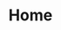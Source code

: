---
home: true
icon: home
title: Home
heroImage: /logo2.svg
bgImage: https://theme-hope-assets.vuejs.press/bg/6-light.svg
bgImageDark: https://theme-hope-assets.vuejs.press/bg/6-dark.svg
bgImageStyle:
 background-attachment: fixed
heroText: Korepi
tagline: အရည်အသွေးမြင့်ပြီး လွယ်ကူသောဟက်များကို ပြုလုပ်ပေးပါသည်။
actions:
- text: ဒေါင်းလုဒ်
  icon: download
  link: ./start/download
  type: primary
- text: စမယ်။
  icon: lightbulb
  link: ./start/
- text: လမ်းညွှန်
  icon: book
  link: ./guide/

highlights:
- header: Superhuman ဂိမ်းအတွေ့အကြုံကို ပေးပါသည်။
  image: /assets/images/web/box.svg
  bgImage: https://theme-hope-assets.vuejs.press/bg/3-light.svg
  bgImageDark: https://theme-hope-assets.vuejs.press/bg/3-dark.svg
  highlights:
    - title: Location အသစ်များကို unlock ကြမယ်
    - title: အလိုအလျောက် Treasures ကိုရယူမယ်။
    - title: Exploration မုဒ်၊ ဂိမ်းအပေါ် ပိုမိုအာရုံစိုက်မယ်။
    - title: ဘာသာစကားမျိုးစုံအတွက် ပံ့ပိုးမှုရှိသည်။

- header: Practical, Convenient, Interactive Tech with Genshin
  description: Unique functionalities, free of charge
  image: /assets/images/web/markdown.svg
  bgImage: https://theme-hope-assets.vuejs.press/bg/2-light.svg
  bgImageDark: https://theme-hope-assets.vuejs.press/bg/2-dark.svg
  bgImageStyle:
    background-repeat: repeat
    background-size: initial
  features:
    - title: Teleport
      icon: location-arrow
      details: Teleport between maps/marks/tasks
    - title: God Mode
      icon: shield
      details: Make your character invincible
    - title: Attack Modifiers (Multi-hit/Targets/Animations)
      icon: gun
      details: Modify attack properties including multi-hit, targets, and animations
    - title: No Cooldown (Skills/Ultimate/Sprint/Bow)
      icon: clock
      details: Eliminate cooldown for various actions such as skills, ultimate, sprint, and bow
    - title: Infinite Stamina
      icon: battery-full
      details: Allow characters to use stamina indefinitely
    - title: Wall Clipping
      icon: vector-square
      details: Enable characters to pass through objects, fly
    - title: Game Speed
      icon: tachometer-alt
      details: Speed up or slow down the passage of time in the game
    - title: Dumb Enemies
      icon: skull
      details: Make enemies become dumb
    - title: Freeze Enemies
      icon: snowflake
      details: Freeze enemies in place
    - title: Auto-destroy Ore/Shields/Junk/Plants
      icon: hammer
      details: Automatically destroy various objects in the environment
    - title: Auto-loot/Open Chests
      icon: box
      details: Automatically collect loot and open chests
    - title: Loot Range
      icon: compass
      details: Increase the range for picking up items
    - title: Auto-talk to NPCs
      icon: comment
      details: Initiate auto-conversation with NPCs
    - title: Auto-chop Trees
      icon: tree
      details: Allow characters to auto-chop trees
    - title: Auto-cook
      icon: utensils
      details: Cook food automatically without player intervention
    - title: Attract Monsters
      icon: tornado
      details: Attract various monsters nearby

- header: Latest Bug Fixes
  image: /assets/images/web/features.svg
  bgImage: https://theme-hope-assets.vuejs.press/bg/1-light.svg
  bgImageDark: https://theme-hope-assets.vuejs.press/bg/1-dark.svg
  features:
    - title: Auto-select Dialogue Now Slightly Faster
      icon: comment
      details: Speed up the auto-select dialogue process
    - title: Map Zoom
      icon: search-plus
      details: Added map zoom functionality
    - title: Instant Charge Attacks (Now Configurable)
      icon: bolt
      details: Instant charge attacks can now be configured
    - title: Skip Dialogue
      icon: arrow-right
      details: Instantly skip dialogues
    - title: Summon NPCs
      icon: user
      details: Fixed the issue with summoning NPCs
    - title: Interact with Statues
      icon: hands
      details: Fixed issues with statues

- header: Our Advantages
  description: Explore some of our
  image: /assets/images/web/blog.svg
  bgImage: https://theme-hope-assets.vuejs.press/bg/5-light.svg
  bgImageDark: https://theme-hope-assets.vuejs.press/bg/5-dark.svg
  highlights:
    - title: 24/7 Responsive Service
      icon: wind
      details: We are always here to help, day and night, providing reliable 24/7 service.
    - title: Simplicity and Ease of Use
      icon: user-friends
      details: Our products are designed to be simple and easy to use, ensuring a user-friendly and comfortable experience.
    - title: Security
      icon: shield-alt
      details: We value security, ensuring safe access and protection of your data.

copyright: false
footer: Copyright © 2023 Micah && Kitten All rights reserved. All other trademarks, screenshots, logos, and copyrights are the property of their respective owners.
---